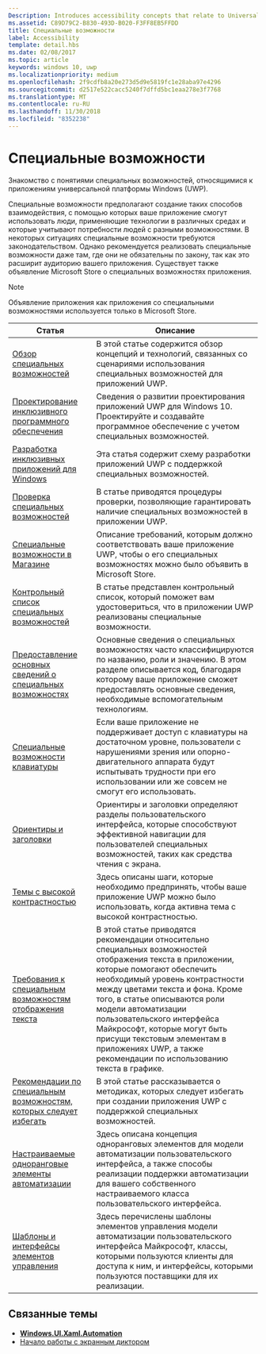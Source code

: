 ```yaml
---
Description: Introduces accessibility concepts that relate to Universal Windows Platform (UWP) apps.
ms.assetid: C89D79C2-B830-493D-B020-F3FF8EB5FFDD
title: Специальные возможности
label: Accessibility
template: detail.hbs
ms.date: 02/08/2017
ms.topic: article
keywords: windows 10, uwp
ms.localizationpriority: medium
ms.openlocfilehash: 2f9cdfb8a20e273d5d9e5819fc1e28aba97e4296
ms.sourcegitcommit: d2517e522cacc5240f7dffd5bc1eaa278e3f7768
ms.translationtype: MT
ms.contentlocale: ru-RU
ms.lasthandoff: 11/30/2018
ms.locfileid: "8352238"
---
```

# <a name="accessibility"></a>Специальные возможности  



Знакомство с понятиями специальных возможностей, относящимися к приложениям универсальной платформы Windows (UWP).

Специальные возможности предполагают создание таких способов взаимодействия, с помощью которых ваше приложение смогут использовать люди, применяющие технологии в различных средах и которые учитывают потребности людей с разными возможностями. В некоторых ситуациях специальные возможности требуются законодательством. Однако рекомендуется реализовать специальные возможности даже там, где они не обязательны по закону, так как это расширит аудиторию вашего приложения. Существует также объявление Microsoft Store о специальных возможностях приложения.

> [!NOTE]
> Объявление приложения как приложения со специальными возможностями используется только в Microsoft Store.

| Статья | Описание |
|---------|-------------|
| [Обзор специальных возможностей](accessibility-overview.md) | В этой статье содержится обзор концепций и технологий, связанных со сценариями использования специальных возможностей для приложений UWP. |
| [Проектирование инклюзивного программного обеспечения](designing-inclusive-software.md) | Сведения о развитии проектирования приложений UWP для Windows 10.  Проектируйте и создавайте программное обеспечение с учетом специальных возможностей. |
| [Разработка инклюзивных приложений для Windows](developing-inclusive-windows-apps.md) | Эта статья содержит схему разработки приложений UWP с поддержкой специальных возможностей. |
| [Проверка специальных возможностей](accessibility-testing.md) | В статье приводятся процедуры проверки, позволяющие гарантировать наличие специальных возможностей в приложении UWP. |
| [Специальные возможности в Магазине](accessibility-in-the-store.md) | Описание требований, которым должно соответствовать ваше приложение UWP, чтобы о его специальных возможностях можно было объявить в Microsoft Store. |
| [Контрольный список специальных возможностей](accessibility-checklist.md) | В статье представлен контрольный список, который поможет вам удостовериться, что в приложении UWP реализованы специальные возможности. |
| [Предоставление основных сведений о специальных возможностях](basic-accessibility-information.md) | Основные сведения о специальных возможностях часто классифицируются по названию, роли и значению. В этом разделе описывается код, благодаря которому ваше приложение сможет предоставлять основные сведения, необходимые вспомогательным технологиям. |
| [Специальные возможности клавиатуры](keyboard-accessibility.md) | Если ваше приложение не поддерживает доступ с клавиатуры на достаточном уровне, пользователи с нарушениями зрения или опорно-двигательного аппарата будут испытывать трудности при его использовании или же совсем не смогут его использовать. |
| [Ориентиры и заголовки](landmarks-and-headings.md) | Ориентиры и заголовки определяют разделы пользовательского интерфейса, которые способствуют эффективной навигации для пользователей специальных возможностей, таких как средства чтения с экрана. |
| [Темы с высокой контрастностью](high-contrast-themes.md) | Здесь описаны шаги, которые необходимо предпринять, чтобы ваше приложение UWP можно было использовать, когда активна тема с высокой контрастностью. |
| [Требования к специальным возможностям отображения текста](accessible-text-requirements.md) | В этой статье приводятся рекомендации относительно специальных возможностей отображения текста в приложении, которые помогают обеспечить необходимый уровень контрастности между цветами текста и фона. Кроме того, в статье описываются роли модели автоматизации пользовательского интерфейса Майкрософт, которые могут быть присущи текстовым элементам в приложениях UWP, а также рекомендации по использованию текста в графике. |
| [Рекомендации по специальным возможностям, которых следует избегать](practices-to-avoid.md) | В этой статье рассказывается о методиках, которых следует избегать при создании приложения UWP с поддержкой специальных возможностей. |
| [Настраиваемые одноранговые элементы автоматизации](custom-automation-peers.md) | Здесь описана концепция одноранговых элементов для модели автоматизации пользовательского интерфейса, а также способы реализации поддержки автоматизации для вашего собственного настраиваемого класса пользовательского интерфейса. |
| [Шаблоны и интерфейсы элементов управления](control-patterns-and-interfaces.md) | Здесь перечислены шаблоны элементов управления модели автоматизации пользовательского интерфейса Майкрософт, классы, которыми пользуются клиенты для доступа к ним, и интерфейсы, которыми пользуются поставщики для их реализации. |

## <a name="related-topics"></a>Связанные темы  
* [**Windows.UI.Xaml.Automation**](https://msdn.microsoft.com/library/windows/apps/BR209179) 
* [Начало работы с экранным диктором](https://support.microsoft.com/en-us/help/22798/windows-10-narrator-get-started)